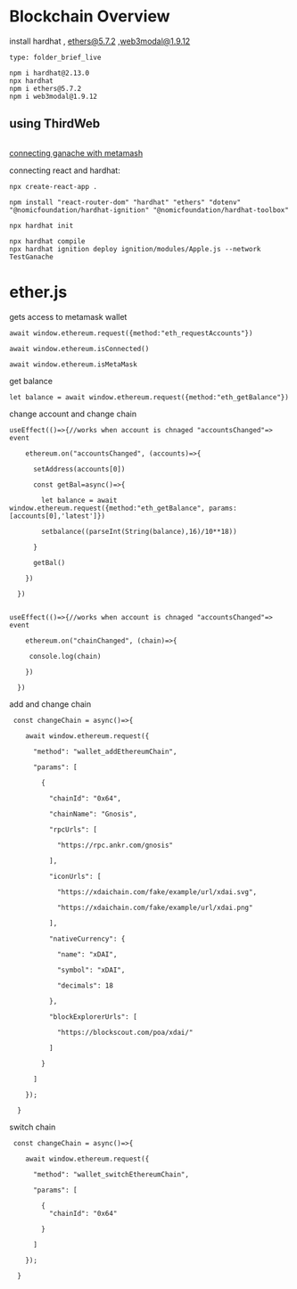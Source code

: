 # Blockchain Overview
install hardhat , ethers@5.7.2 ,web3modal@1.9.12 
```ccard
type: folder_brief_live
```
```
npm i hardhat@2.13.0
npx hardhat
npm i ethers@5.7.2
npm i web3modal@1.9.12
```
## using ThirdWeb

```

```

[connecting ganache with metamash](https://www.youtube.com/watch?v=3Eo6euUnlVU&ab_channel=Soft.Tomatoes)

connecting react and hardhat:

```
npx create-react-app .
```

```
npm install "react-router-dom" "hardhat" "ethers" "dotenv" "@nomicfoundation/hardhat-ignition" "@nomicfoundation/hardhat-toolbox"
```

```
npx hardhat init
```

```
npx hardhat compile
npx hardhat ignition deploy ignition/modules/Apple.js --network TestGanache
```


# ether.js

gets access to metamask wallet
```
await window.ethereum.request({method:"eth_requestAccounts"})

await window.ethereum.isConnected()

await window.ethereum.isMetaMask
```
get balance
```
let balance = await window.ethereum.request({method:"eth_getBalance"})
```

change account and change chain
```
useEffect(()=>{//works when account is chnaged "accountsChanged"=> event

    ethereum.on("accountsChanged", (accounts)=>{

      setAddress(accounts[0])

      const getBal=async()=>{

        let balance = await window.ethereum.request({method:"eth_getBalance", params: [accounts[0],'latest']})

        setbalance((parseInt(String(balance),16)/10**18))

      }

      getBal()

    })

  })


useEffect(()=>{//works when account is chnaged "accountsChanged"=> event

    ethereum.on("chainChanged", (chain)=>{

     console.log(chain)

    })

  })
```
add and change chain
```
 const changeChain = async()=>{

    await window.ethereum.request({

      "method": "wallet_addEthereumChain",

      "params": [

        {

          "chainId": "0x64",

          "chainName": "Gnosis",

          "rpcUrls": [

            "https://rpc.ankr.com/gnosis"

          ],

          "iconUrls": [

            "https://xdaichain.com/fake/example/url/xdai.svg",

            "https://xdaichain.com/fake/example/url/xdai.png"

          ],

          "nativeCurrency": {

            "name": "xDAI",

            "symbol": "xDAI",

            "decimals": 18

          },

          "blockExplorerUrls": [

            "https://blockscout.com/poa/xdai/"

          ]

        }

      ]

    });

  }
```

switch chain
```
 const changeChain = async()=>{

    await window.ethereum.request({

      "method": "wallet_switchEthereumChain",

      "params": [

        {
          "chainId": "0x64"

        }

      ]

    });

  }
```